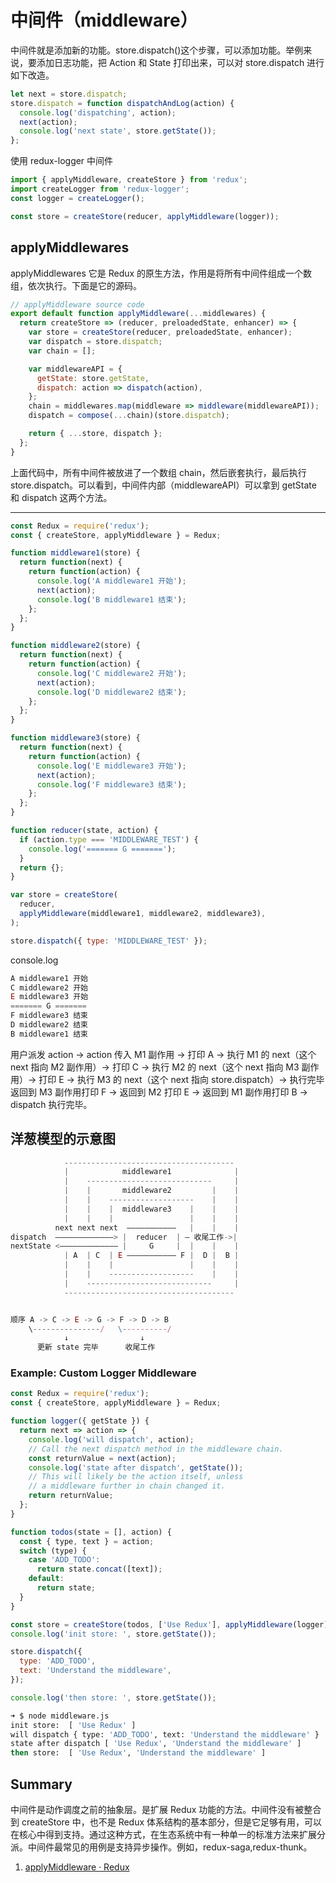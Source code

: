 <!-- 一个关键问题：异步操作怎么办？

Action 发出以后，Reducer 立即算出 State，这叫做同步；
Action 发出以后，过一段时间再执行 Reducer，这就是异步。
怎么才能 Reducer 在异步操作结束后自动执行呢？
这就要用到新的工具：中间件（middleware）。 -->

# 中间件（middleware）

中间件就是添加新的功能。store.dispatch()这个步骤，可以添加功能。举例来说，要添加日志功能，把 Action 和 State 打印出来，可以对 store.dispatch 进行如下改造。

```javascript
let next = store.dispatch;
store.dispatch = function dispatchAndLog(action) {
  console.log('dispatching', action);
  next(action);
  console.log('next state', store.getState());
};
```

使用 redux-logger 中间件

```javascript
import { applyMiddleware, createStore } from 'redux';
import createLogger from 'redux-logger';
const logger = createLogger();

const store = createStore(reducer, applyMiddleware(logger));
```

## applyMiddlewares

applyMiddlewares 它是 Redux 的原生方法，作用是将所有中间件组成一个数组，依次执行。下面是它的源码。

```javascript
// applyMiddleware source code
export default function applyMiddleware(...middlewares) {
  return createStore => (reducer, preloadedState, enhancer) => {
    var store = createStore(reducer, preloadedState, enhancer);
    var dispatch = store.dispatch;
    var chain = [];

    var middlewareAPI = {
      getState: store.getState,
      dispatch: action => dispatch(action),
    };
    chain = middlewares.map(middleware => middleware(middlewareAPI));
    dispatch = compose(...chain)(store.dispatch);

    return { ...store, dispatch };
  };
}
```

上面代码中，所有中间件被放进了一个数组 chain，然后嵌套执行，最后执行 store.dispatch。可以看到，中间件内部（middlewareAPI）可以拿到 getState 和 dispatch 这两个方法。

---

```javascript
const Redux = require('redux');
const { createStore, applyMiddleware } = Redux;

function middleware1(store) {
  return function(next) {
    return function(action) {
      console.log('A middleware1 开始');
      next(action);
      console.log('B middleware1 结束');
    };
  };
}

function middleware2(store) {
  return function(next) {
    return function(action) {
      console.log('C middleware2 开始');
      next(action);
      console.log('D middleware2 结束');
    };
  };
}

function middleware3(store) {
  return function(next) {
    return function(action) {
      console.log('E middleware3 开始');
      next(action);
      console.log('F middleware3 结束');
    };
  };
}

function reducer(state, action) {
  if (action.type === 'MIDDLEWARE_TEST') {
    console.log('======= G =======');
  }
  return {};
}

var store = createStore(
  reducer,
  applyMiddleware(middleware1, middleware2, middleware3),
);

store.dispatch({ type: 'MIDDLEWARE_TEST' });
```

console.log

```javascript
A middleware1 开始
C middleware2 开始
E middleware3 开始
======= G =======
F middleware3 结束
D middleware2 结束
B middleware1 结束
```

用户派发 action → action 传入 M1 副作用 → 打印 A → 执行 M1 的 next（这个 next 指向 M2 副作用）→ 打印 C → 执行 M2 的 next（这个 next 指向 M3 副作用）→ 打印 E → 执行 M3 的 next（这个 next 指向 store.dispatch）→ 执行完毕返回到 M3 副作用打印 F → 返回到 M2 打印 E → 返回到 M1 副作用打印 B -> dispatch 执行完毕。

## 洋葱模型的示意图

```javascript
            --------------------------------------
            |            middleware1              |
            |    ----------------------------     |
            |    |       middleware2         |    |
            |    |    -------------------    |    |
            |    |    |  middleware3    |    |    |
            |    |    |                 |    |    |
          next next next  ———————————   |    |    |
dispatch  —————————————> |  reducer  | — 收尾工作->|
nextState <————————————— |     G     |  |    |    |
            | A  | C  | E ——————————— F |  D |  B |
            |    |    |                 |    |    |
            |    |    -------------------    |    |
            |    ----------------------------     |
            --------------------------------------


顺序 A -> C -> E -> G -> F -> D -> B
    \---------------/   \----------/
            ↓                ↓
      更新 state 完毕      收尾工作
```

### Example: Custom Logger Middleware

```javascript
const Redux = require('redux');
const { createStore, applyMiddleware } = Redux;

function logger({ getState }) {
  return next => action => {
    console.log('will dispatch', action);
    // Call the next dispatch method in the middleware chain.
    const returnValue = next(action);
    console.log('state after dispatch', getState());
    // This will likely be the action itself, unless
    // a middleware further in chain changed it.
    return returnValue;
  };
}

function todos(state = [], action) {
  const { type, text } = action;
  switch (type) {
    case 'ADD_TODO':
      return state.concat([text]);
    default:
      return state;
  }
}

const store = createStore(todos, ['Use Redux'], applyMiddleware(logger));
console.log('init store: ', store.getState());

store.dispatch({
  type: 'ADD_TODO',
  text: 'Understand the middleware',
});

console.log('then store: ', store.getState());
```

```bash
➜ $ node middleware.js
init store:  [ 'Use Redux' ]
will dispatch { type: 'ADD_TODO', text: 'Understand the middleware' }
state after dispatch [ 'Use Redux', 'Understand the middleware' ]
then store:  [ 'Use Redux', 'Understand the middleware' ]
```

## Summary

中间件是动作调度之前的抽象层。是扩展 Redux 功能的方法。中间件没有被整合到 createStore 中，也不是 Redux 体系结构的基本部分，但是它足够有用，可以在核心中得到支持。通过这种方式，在生态系统中有一种单一的标准方法来扩展分派。中间件最常见的用例是支持异步操作。例如，redux-saga,redux-thunk。

1. [applyMiddleware · Redux](https://redux.js.org/api/applymiddleware)

<!--
  [图解 Redux 中 middleware 的洋葱模型 · Issue #14 · fi3ework/blog](https://github.com/fi3ework/blog/issues/14)
 -->
